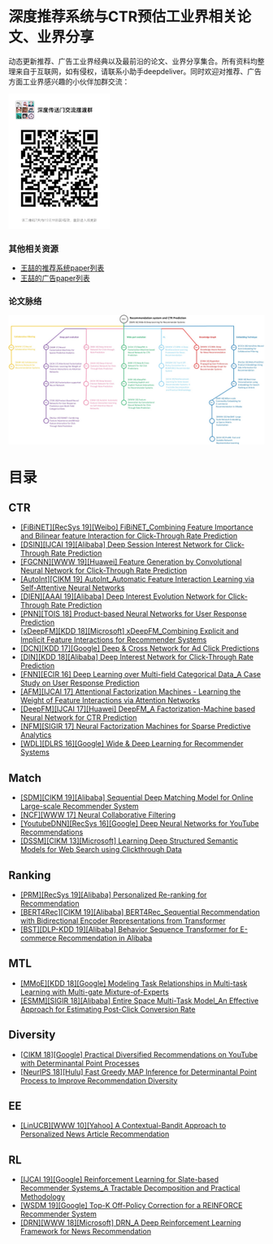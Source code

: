 # 深度推荐系统与CTR预估工业界相关论文、业界分享
动态更新推荐、广告工业界经典以及最前沿的论文、业界分享集合。所有资料均整理来自于互联网，如有侵权，请联系小助手deepdeliver。同时欢迎对推荐、广告方面工业界感兴趣的小伙伴加群交流：
<div align=left>
<img width="200" src="deepdeliver_group.png" alt="交流群"/>
</div>

### 其他相关资源
* [王喆的推荐系统paper列表](https://github.com/wzhe06/Reco-papers)
* [王喆的广告paper列表](https://github.com/wzhe06/Ad-papers)

### 论文脉络

<div align=center>
<img src="deeprec_paper_structure.jpg" alt="脉络图"/>
</div>

# 目录

## CTR
* [[FiBiNET][RecSys 19][Weibo] FiBiNET_Combining Feature Importance and Bilinear feature Interaction for Click-Through Rate Prediction](https://github.com/imsheridan/DeepRec/blob/master/CTR/%5BFiBiNET%5D%5BRecSys%2019%5D%5BWeibo%5D%20FiBiNET_Combining%20Feature%20Importance%20and%20Bilinear%20feature%20Interaction%20for%20Click-Through%20Rate%20Prediction.pdf)
* [[DSIN][IJCAI 19][Alibaba] Deep Session Interest Network for Click-Through Rate Prediction](https://github.com/imsheridan/DeepRec/blob/master/CTR/%5BDSIN%5D%5BIJCAI%2019%5D%5BAlibaba%5D%20Deep%20Session%20Interest%20Network%20for%20Click-Through%20Rate%20Prediction.pdf)
* [[FGCNN][WWW 19][Huawei] Feature Generation by Convolutional Neural Network for Click-Through Rate Prediction](https://github.com/imsheridan/DeepRec/blob/master/CTR/%5BFGCNN%5D%5BWWW%2019%5D%5BHuawei%5D%20Feature%20Generation%20by%20Convolutional%20Neural%20Network%20for%20Click-Through%20Rate%20Prediction.pdf)
* [[AutoInt][CIKM 19] AutoInt_Automatic Feature Interaction Learning via Self-Attentive Neural Networks](https://github.com/imsheridan/DeepRec/blob/master/CTR/%5BAutoInt%5D%5BCIKM%2019%5D%20AutoInt_Automatic%20Feature%20Interaction%20Learning%20via%20Self-Attentive%20Neural%20Networks.pdf)
* [[DIEN][AAAI 19][Alibaba] Deep Interest Evolution Network for Click-Through Rate Prediction](https://github.com/imsheridan/DeepRec/blob/master/CTR/%5BDIEN%5D%5BAAAI%2019%5D%5BAlibaba%5D%20Deep%20Interest%20Evolution%20Network%20for%20Click-Through%20Rate%20Prediction.pdf)
* [[PNN][TOIS 18] Product-based Neural Networks for User Response Prediction](https://github.com/imsheridan/DeepRec/blob/master/CTR/%5BPNN%5D%5BTOIS%2018%5D%20Product-based%20Neural%20Networks%20for%20User%20Response%20Prediction.pdf)
* [[xDeepFM][KDD 18][Microsoft] xDeepFM_Combining Explicit and Implicit Feature Interactions for Recommender Systems](https://github.com/imsheridan/DeepRec/blob/master/CTR/%5BxDeepFM%5D%5BKDD%2018%5D%5BMicrosoft%5D%20xDeepFM_Combining%20Explicit%20and%20Implicit%20Feature%20Interactions%20for%20Recommender%20Systems.pdf)
* [[DCN][KDD 17][Google] Deep & Cross Network for Ad Click Predictions](https://github.com/imsheridan/DeepRec/blob/master/CTR/%5BDCN%5D%5BKDD%2017%5D%5BGoogle%5D%20Deep%20%26%20Cross%20Network%20for%20Ad%20Click%20Predictions.pdf)
* [[DIN][KDD 18][Alibaba] Deep Interest Network for Click-Through Rate Prediction](https://github.com/imsheridan/DeepRec/blob/master/CTR/%5BDIN%5D%5BKDD%2018%5D%5BAlibaba%5D%20Deep%20Interest%20Network%20for%20Click-Through%20Rate%20Prediction.pdf)
* [[FNN][ECIR 16] Deep Learning over Multi-field Categorical Data_A Case Study on User Response Prediction](https://github.com/imsheridan/DeepRec/blob/master/CTR/%5BFNN%5D%5BECIR%2016%5D%20Deep%20Learning%20over%20Multi-field%20Categorical%20Data_A%20Case%20Study%20on%20User%20Response%20Prediction.pdf)
* [[AFM][IJCAI 17] Attentional Factorization Machines - Learning the Weight of Feature Interactions via Attention Networks](https://github.com/imsheridan/DeepRec/blob/master/CTR/%5BAFM%5D%5BIJCAI%2017%5D%20Attentional%20Factorization%20Machines%20-%20Learning%20the%20Weight%20of%20Feature%20Interactions%20via%20Attention%20Networks.pdf)
* [[DeepFM][IJCAI 17][Huawei] DeepFM_A Factorization-Machine based Neural Network for CTR Prediction](https://github.com/imsheridan/DeepRec/blob/master/CTR/%5BDeepFM%5D%5BIJCAI%2017%5D%5BHuawei%5D%20DeepFM_A%20Factorization-Machine%20based%20Neural%20Network%20for%20CTR%20Prediction.pdf)
* [[NFM][SIGIR 17] Neural Factorization Machines for Sparse Predictive Analytics](https://github.com/imsheridan/DeepRec/blob/master/CTR/%5BNFM%5D%5BSIGIR%2017%5D%20Neural%20Factorization%20Machines%20for%20Sparse%20Predictive%20Analytics.pdf)
* [[WDL][DLRS 16][Google] Wide & Deep Learning for Recommender Systems](https://github.com/imsheridan/DeepRec/blob/master/CTR/%5BWDL%5D%5BDLRS%2016%5D%5BGoogle%5D%20Wide%20%26%20Deep%20Learning%20for%20Recommender%20Systems.pdf)

## Match
* [[SDM][CIKM 19][Alibaba] Sequential Deep Matching Model for Online Large-scale Recommender System](https://github.com/imsheridan/DeepRec/blob/master/Match/%5BSDM%5D%5BCIKM%2019%5D%5BAlibaba%5D%20Sequential%20Deep%20Matching%20Model%20for%20Online%20Large-scale%20Recommender%20System.pdf)
* [[NCF][WWW 17] Neural Collaborative Filtering](https://github.com/imsheridan/DeepRec/blob/master/Match/%5BNCF%5D%5BWWW%2017%5D%20Neural%20Collaborative%20Filtering.pdf)
* [[YoutubeDNN][RecSys 16][Google] Deep Neural Networks for YouTube Recommendations](https://github.com/imsheridan/DeepRec/blob/master/Match/%5BYoutubeDNN%5D%5BRecSys%2016%5D%5BGoogle%5D%20Deep%20Neural%20Networks%20for%20YouTube%20Recommendations.pdf)
* [[DSSM][CIKM 13][Microsoft] Learning Deep Structured Semantic Models for Web Search using Clickthrough Data](https://github.com/imsheridan/DeepRec/blob/master/Match/%5BDSSM%5D%5BCIKM%2013%5D%5BMicrosoft%5D%20Learning%20Deep%20Structured%20Semantic%20Models%20for%20Web%20Search%20using%20Clickthrough%20Data.pdf)

## Ranking
* [[PRM][RecSys 19][Alibaba] Personalized Re-ranking for Recommendation](https://github.com/imsheridan/DeepRec/blob/master/Ranking/%5BPRM%5D%5BRecSys%2019%5D%5BAlibaba%5D%20Personalized%20Re-ranking%20for%20Recommendation.pdf)
* [[BERT4Rec][CIKM 19][Alibaba] BERT4Rec_Sequential Recommendation with Bidirectional Encoder Representations from Transformer](https://github.com/imsheridan/DeepRec/blob/master/Ranking/%5BBERT4Rec%5D%5BCIKM%2019%5D%5BAlibaba%5D%20BERT4Rec_Sequential%20Recommendation%20with%20Bidirectional%20Encoder%20Representations%20from%20Transformer.pdf)
* [[BST][DLP-KDD 19][Alibaba] Behavior Sequence Transformer for E-commerce Recommendation in Alibaba](https://github.com/imsheridan/DeepRec/blob/master/Ranking/%5BBST%5D%5BDLP-KDD%2019%5D%5BAlibaba%5D%20Behavior%20Sequence%20Transformer%20for%20E-commerce%20Recommendation%20in%20Alibaba.pdf)

## MTL
* [[MMoE][KDD 18][Google] Modeling Task Relationships in Multi-task Learning with Multi-gate Mixture-of-Experts](https://github.com/imsheridan/DeepRec/blob/master/MTL/%5BMMoE%5D%5BKDD%2018%5D%5BGoogle%5D%20Modeling%20Task%20Relationships%20in%20Multi-task%20Learning%20with%20Multi-gate%20Mixture-of-Experts.pdf)
* [[ESMM][SIGIR 18][Alibaba] Entire Space Multi-Task Model_An Effective Approach for Estimating Post-Click Conversion Rate](https://github.com/imsheridan/DeepRec/blob/master/MTL/%5BESMM%5D%5BSIGIR%2018%5D%5BAlibaba%5D%20Entire%20Space%20Multi-Task%20Model_An%20Effective%20Approach%20for%20Estimating%20Post-Click%20Conversion%20Rate.pdf)

## Diversity
* [[CIKM 18][Google] Practical Diversified Recommendations on YouTube with Determinantal Point Processes](https://github.com/imsheridan/DeepRec/blob/master/Diversity/%5BCIKM%2018%5D%5BGoogle%5D%20Practical%20Diversified%20Recommendations%20on%20YouTube%20with%20Determinantal%20Point%20Processes.pdf)
* [[NeurIPS 18][Hulu] Fast Greedy MAP Inference for Determinantal Point Process to Improve Recommendation Diversity](https://github.com/imsheridan/DeepRec/blob/master/Diversity/%5BNeurIPS%2018%5D%5BHulu%5D%20Fast%20Greedy%20MAP%20Inference%20for%20Determinantal%20Point%20Process%20to%20Improve%20Recommendation%20Diversity.pdf)

## EE
* [[LinUCB][WWW 10][Yahoo] A Contextual-Bandit Approach to Personalized News Article Recommendation](https://github.com/imsheridan/DeepRec/blob/master/EE/%5BLinUCB%5D%5BWWW%2010%5D%5BYahoo%5D%20A%20Contextual-Bandit%20Approach%20to%20Personalized%20News%20Article%20Recommendation.pdf)

## RL
* [[IJCAI 19][Google] Reinforcement Learning for Slate-based Recommender Systems_A Tractable Decomposition and Practical Methodology](https://github.com/imsheridan/DeepRec/blob/master/RL/%5BIJCAI%2019%5D%5BGoogle%5D%20Reinforcement%20Learning%20for%20Slate-based%20Recommender%20Systems_A%20Tractable%20Decomposition%20and%20Practical%20Methodology.pdf)
* [[WSDM 19][Google] Top-K Off-Policy Correction for a REINFORCE Recommender System](https://github.com/imsheridan/DeepRec/blob/master/RL/%5BWSDM%2019%5D%5BGoogle%5D%20Top-K%20Off-Policy%20Correction%20for%20a%20REINFORCE%20Recommender%20System.pdf)
* [[DRN][WWW 18][Microsoft] DRN_A Deep Reinforcement Learning Framework for News Recommendation](https://github.com/imsheridan/DeepRec/blob/master/RL/%5BDRN%5D%5BWWW%2018%5D%5BMicrosoft%5D%20DRN_A%20Deep%20Reinforcement%20Learning%20Framework%20for%20News%20Recommendation.pdf)